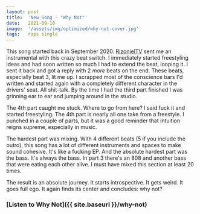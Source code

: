 ```yaml
---
layout: post
title:  'New Song - "Why Not"'
date:   2021-09-10
image:  '/assets/img/optimized/why-not-cover.jpg'
tags:   raps single 
---
```


This song started back in September 2020. [RizonielTV](https://youtube.com/rizonieltv) sent me an instrumental with this crazy beat switch. I immediately started freestyling ideas and had soon written so much I had to extend the beat, looping it. I sent it back and got a reply with 2 *more* beats on the end. These beats, especially beat 3, lit me up. I scrapped most of the conscience bars I'd written and started again with a completely different character in the drivers' seat. All shit-talk. By the time I had the third part finished I was grinning ear to ear and jumping around in the studio.

The 4th part caught me stuck. Where to go from here? I said fuck it and started freestyling. The 4th part is nearly all one take from a freestyle. I punched in a couple of parts, but it was a good reminder that intuition reigns supreme, especially in music.

The hardest part was mixing. With 4 different beats (5 if you include the outro), this song has a lot of different instruments and spaces to make sound cohesive. It's like a fucking EP. And the absolute hardest part was the bass. It's always the bass. In part 3 there's an 808 and another bass that were eating each other alive. I must have mixed this section at least 20 times.

The result is an absolute journey. It starts introspective. It gets weird. It goes full ego. It again finds its center and concludes: why not?

### [Listen to Why Not]({{ site.baseurl }}/why-not)